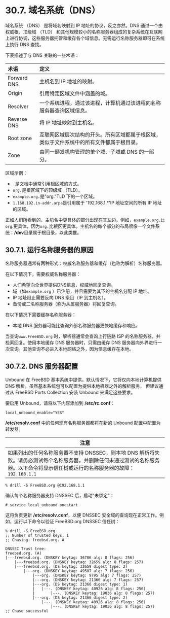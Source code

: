 # 30.7. 域名系统（DNS）

域名系统 （DNS） 是将域名映射到 IP 地址的协议，反之亦然。DNS 通过一个由权威根、顶级域 （TLD） 和其他规模较小的名称服务器组成的复杂系统在互联网上进行协调，这些服务器托管和缓存各个域信息。无需运行名称服务器即可在系统上执行 DNS 查找。

下表描述了与 DNS 关联的一些术语：

| 术语        | 定义                                                         |
| :---------- | :----------------------------------------------------------- |
| Forward DNS | 主机名到 IP 地址的映射。                                     |
| Origin      | 引用特定区域文件中涵盖的域。                                 |
| Resolver    | 一个系统进程，通过该进程，计算机通过该进程向名称服务器查询区域信息。 |
| Reverse DNS | 将 IP 地址映射到主机名。                                     |
| Root zone   | 互联网区域层次结构的开头。所有区域都属于根区域，类似于文件系统中的所有文件都属于根目录。 |
| Zone        | 由同一颁发机构管理的单个域、子域或 DNS 的一部分。            |

区域示例：

- `.`是文档中通常引用根区域的方式。
- `org.`是根区域下的顶级域 （TLD）。
- `example.org.`是"org."TLD 下的一个区域。
- `1.168.192.in-addr.arpa`是引用属于 '192.168.1.*'IP 地址空间的所有 IP 地址的区域。

正如人们所看到的，主机名中更具体的部分出现在其左边。例如，`example.org.比org`.更具体，因为`org.`比根区更具体。主机名的每个部分的布局很像一个文件系统：**/dev**目录属于根目录，以此类推。

## 30.7.1. 运行名称服务器的原因

名称服务器通常有两种形式：权威名称服务器和缓存（也称为解析）名称服务器。

在以下情况下，需要权威名称服务器：

- 人们希望向全世界提供DNS信息，权威地回复查询。
- 域（如`example.org` ）已注册，并且需要为其下的主机名分配 IP 地址。
- IP 地址阻止需要反向 DNS 条目（IP 到主机名）。
- 备份或二名称服务器（称为从属服务器）将回复查询。

在以下情况下需要缓存名称服务器：

- 本地 DNS 服务器可能比查询外部名称服务器更快地缓存和响应。

当查询`www.FreeBSD.org` 时，解析器通常会查询上行链路 ISP 的名称服务器，并检索回复。使用本地缓存 DNS 服务器时，只需由缓存 DNS 服务器向外界进行一次查询。其他查询不必进入本地网络之外，因为信息缓存在本地。

## 30.7.2. DNS 服务器配置

Unbound 在 FreeBSD 基本系统中提供。默认情况下，它将仅向本地计算机提供 DNS 解析。虽然基本系统包可以配置为提供本地机器之外的解析服务， 但建议通过从 FreeBSD Ports Collection 安装 Unbound 来满足这些要求。

要启用 Unbound，请将以下内容添加到 **/etc/rc.conf**：

```
local_unbound_enable="YES"
```

**/etc/resolv.conf** 中的任何现有名称服务器都将在新的 Unbound 配置中配置为转发器。

| 注意                                                         |
| ------------------------------------------------------------ |
| 如果列出的任何名称服务器不支持 DNSSEC，则本地 DNS 解析将失败。请务必测试每个名称服务器，并删除任何未通过测试的名称服务器。以下命令将显示信任树或运行的名称服务器的故障：`192.168.1.1` |

```
% drill -S FreeBSD.org @192.168.1.1
```

确认每个名称服务器支持 DNSSEC 后，启动"未绑定"：

```
# service local_unbound onestart
```

这将负责更新 **/etc/resolv.conf**，以便 DNSSEC 安全域的查询现在正常工作。例如，运行以下命令以验证 FreeBSD.org DNSSEC 信任树：

```
% drill -S FreeBSD.org
;; Number of trusted keys: 1
;; Chasing: freebsd.org. A

DNSSEC Trust tree:
freebsd.org. (A)
|---freebsd.org. (DNSKEY keytag: 36786 alg: 8 flags: 256)
    |---freebsd.org. (DNSKEY keytag: 32659 alg: 8 flags: 257)
    |---freebsd.org. (DS keytag: 32659 digest type: 2)
        |---org. (DNSKEY keytag: 49587 alg: 7 flags: 256)
            |---org. (DNSKEY keytag: 9795 alg: 7 flags: 257)
            |---org. (DNSKEY keytag: 21366 alg: 7 flags: 257)
            |---org. (DS keytag: 21366 digest type: 1)
            |   |---. (DNSKEY keytag: 40926 alg: 8 flags: 256)
            |       |---. (DNSKEY keytag: 19036 alg: 8 flags: 257)
            |---org. (DS keytag: 21366 digest type: 2)
                |---. (DNSKEY keytag: 40926 alg: 8 flags: 256)
                    |---. (DNSKEY keytag: 19036 alg: 8 flags: 257)
;; Chase successful
```
